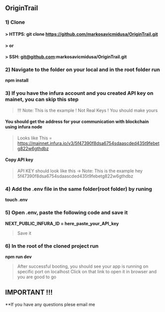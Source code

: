 ## OriginTrail

### 1) Clone
 
#### >  HTTPS: git clone https://github.com/markosavicmidusa/OriginTrail.git 
#### >  or
#### >  SSH: git@github.com:markosavicmidusa/OriginTrail.git

### 2) Navigate to the folder on your local and in the root folder run
**npm install**
   
### 3) If you have the infura account and you created API key on mainet, you can skip this step
>  !!! Note: This is the example ! Not Real Keys ! You should make yours

#### You should get the address for your communication with blockchain using infura node 
>  Looks like This = https://mainnet.infura.io/v3/5f47390f8dsa6754sdaascded435t9febetg822w6gthdbz
#### Copy API key
>  API KEY should look like this  -> Note: This is the example hey 5f47390f8dsa6754sdaascded435t9febetg822w6gthdbz

### 4) Add the .env file in the same folder(root folder) by runing
**touch .env**

### 5) Open .env, paste the following code and save it
**NEXT_PUBLIC_INFURA_ID = here_paste_your_API_key**
>  Save it

### 6) In the root of the cloned project run
**npm run dev**
>  After successful booting, you should see your app is running on specific port on localhost
>  Click on that link to open it in browser and you are good to go

## IMPORTANT !!! 
 **If you have any questions plese email me


